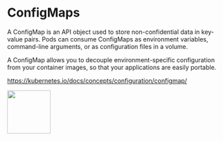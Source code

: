 # ConfigMaps
A ConfigMap is an API object used to store non-confidential data in key-value pairs. Pods can consume ConfigMaps as environment variables, command-line arguments, or as configuration files in a volume.

A ConfigMap allows you to decouple environment-specific configuration from your container images, so that your applications are easily portable.

https://kubernetes.io/docs/concepts/configuration/configmap/

<image src ="https://github.com/kubernetes/community/blob/master/icons/png/resources/labeled/cm-256.png?raw=true" width="100">